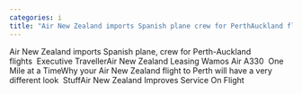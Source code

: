 ```yaml
---
categories: i
title: "Air New Zealand imports Spanish plane crew for PerthAuckland flights  Executive Traveller"
---
```

Air New Zealand imports Spanish plane, crew for Perth-Auckland flights&nbsp;&nbsp;Executive TravellerAir New Zealand Leasing Wamos Air A330&nbsp;&nbsp;One Mile at a TimeWhy your Air New Zealand flight to Perth will have a very different look&nbsp;&nbsp;StuffAir New Zealand Improves Service On Flight